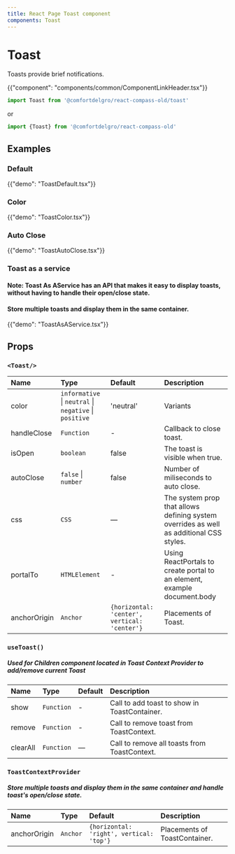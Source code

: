 ```yaml
---
title: React Page Toast component
components: Toast
---
```


# Toast

<p class="description">Toasts provide brief notifications.</p>

{{"component": "components/common/ComponentLinkHeader.tsx"}}

```jsx
import Toast from '@comfortdelgro/react-compass-old/toast'
```

or

```jsx
import {Toast} from '@comfortdelgro/react-compass-old'
```

## Examples

### Default

{{"demo": "ToastDefault.tsx"}}

### Color

{{"demo": "ToastColor.tsx"}}

### Auto Close

{{"demo": "ToastAutoClose.tsx"}}

### Toast as a service

#### Note: Toast As AService has an API that makes it easy to display toasts, without having to handle their open/close state.

#### Store multiple toasts and display them in the same container.

{{"demo": "ToastAsAService.tsx"}}

## Props

### `<Toast/>`

| Name         | Type                                                   | Default                                      | Description                                                                             |
| :----------- | :----------------------------------------------------- | :------------------------------------------- | :-------------------------------------------------------------------------------------- |
| color        | `informative` \| `neutral` \| `negative` \| `positive` | 'neutral'                                    | Variants                                                                                |
| handleClose  | `Function`                                             | -                                            | Callback to close toast.                                                                |
| isOpen       | `boolean`                                              | false                                        | The toast is visible when true.                                                         |
| autoClose    | `false` \| `number`                                    | false                                        | Number of miliseconds to auto close.                                                    |
| css          | `CSS`                                                  | —                                            | The system prop that allows defining system overrides as well as additional CSS styles. |
| portalTo     | `HTMLElement`                                          | -                                            | Using ReactPortals to create portal to an element, example document.body                |
| anchorOrigin | `Anchor`                                               | `{horizontal: 'center', vertical: 'center'}` | Placements of Toast.                                                                    |

### `useToast()`

##### Used for Children component located in Toast Context Provider to add/remove current Toast

| Name     | Type       | Default | Description                                  |
| :------- | :--------- | :------ | :------------------------------------------- |
| show     | `Function` | -       | Call to add toast to show in ToastContainer. |
| remove   | `Function` | -       | Call to remove toast from ToastContext.      |
| clearAll | `Function` | —       | Call to remove all toasts from ToastContext. |

### `ToastContextProvider`

##### Store multiple toasts and display them in the same container and handle toast's open/close state.

| Name         | Type     | Default                                  | Description                   |
| :----------- | :------- | :--------------------------------------- | :---------------------------- |
| anchorOrigin | `Anchor` | `{horizontal: 'right', vertical: 'top'}` | Placements of ToastContainer. |
